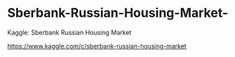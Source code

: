 # Sberbank-Russian-Housing-Market-
Kaggle: Sberbank Russian Housing Market

https://www.kaggle.com/c/sberbank-russian-housing-market
